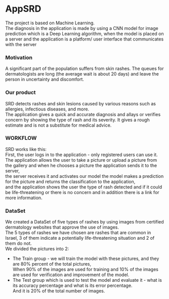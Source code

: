 # AppSRD #

The project is based on Machine Learning.
<br> The diagnosis in the application is made by using a CNN model for image prediction which is a Deep Learning algorithm, when the model is placed on a server and the application is a platform/ user interface that communicates with the server
### Motivation ###
A significant part of the population suffers from skin rashes.
The queues for dermatologists are long (the average wait is about 20 days) and leave the person in uncertainty and discomfort.
### Our product ###
SRD detects rashes and skin lesions caused by various reasons such as allergies, infectious diseases, and more.
<br>The application gives a quick and accurate diagnosis and allays or verifies concern by showing the type of rash and its severity. It gives a rough estimate and is not a substitute for medical advice.

### WORKFLOW ###
SRD works like this: 
<br> First, the user logs in to the application - only registered users can use it. 
<br> The application allows the user to take a picture or upload a picture from the gallery and when he chooses a picture the application sends it to the server,
<br>the server receives it and activates our model the model makes a prediction for the picture and returns the classification to the application,
<br> and the application shows the user the type of rash detected and if it could be life-threatening or there is no concern and in addition there is a link for more information.

### DataSet ###
We created a DataSet of five types of rashes by using images from certified dermatology websites that approve the use of images.
<br>The 5 types of rashes we have chosen are rashes that are common in Israel, 3 of them indicate a potentially life-threatening situation and 2 of them do not.
<br>We divided the pictures into 2:
* The Train group - we will train the model with these pictures, and they are 80% percent of the total pictures,
<br>When 90% of the images are used for training and 10% of the images are used for verification and improvement of the model.
* The Test group which is used to test the model and evaluate it - what is its accuracy percentage and what is its error percentage. 
<br>And it is 20% of the total number of images.
